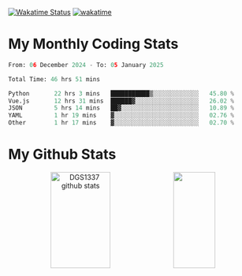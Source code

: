 [![Wakatime Status](https://github.com/noopurphalak/noopurphalak/workflows/wakatime-status-update/badge.svg)](https://github.com/noopurphalak/noopurphalak/actions/workflows/main.yml)
[![wakatime](https://wakatime.com/badge/user/80ace140-ef40-4fdd-b8ed-f3be3d2e1aea.svg)](https://wakatime.com/@80ace140-ef40-4fdd-b8ed-f3be3d2e1aea)

# My Monthly Coding Stats

<!--START_SECTION:waka-->

```python
From: 06 December 2024 - To: 05 January 2025

Total Time: 46 hrs 51 mins

Python       22 hrs 3 mins   ███████████▒░░░░░░░░░░░░░   45.80 %
Vue.js       12 hrs 31 mins  ██████▓░░░░░░░░░░░░░░░░░░   26.02 %
JSON         5 hrs 14 mins   ██▓░░░░░░░░░░░░░░░░░░░░░░   10.89 %
YAML         1 hr 19 mins    ▓░░░░░░░░░░░░░░░░░░░░░░░░   02.76 %
Other        1 hr 17 mins    ▓░░░░░░░░░░░░░░░░░░░░░░░░   02.70 %
```

<!--END_SECTION:waka-->

# My Github Stats
<div style="text-align: center;">
  <img width="49%" height="195px" src="https://github-readme-stats-sigma-five.vercel.app/api?username=noopurphalak&show_icons=true&count_private=true&hide_border=true&title_color=00FFFF&icon_color=00FFFF&text_color=00FFFF&bg_color=0d1117" alt="DGS1337 github stats" />
  <img width="41%" height="195px" src="https://github-readme-stats-sigma-five.vercel.app/api/top-langs/?username=noopurphalak&layout=compact&hide_border=true&title_color=00FFFF&text_color=00FFFF&bg_color=0d1117" />
</div>
